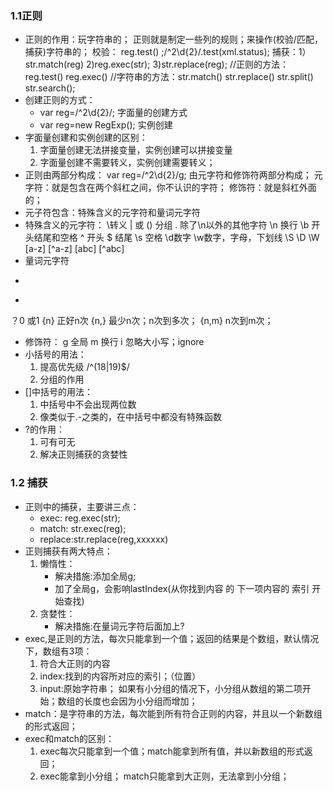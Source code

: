 ### 1.1正则
- 正则的作用：玩字符串的；
正则就是制定一些列的规则；来操作(校验/匹配，捕获)字符串的；
校验： reg.test() ;/^2\d{2}/.test(xml.status);
捕获：1）str.match(reg)  2)reg.exec(str);  3)str.replace(reg);
//正则的方法： reg.test()  reg.exec()
//字符串的方法：str.match() str.replace()  str.split() str.search();
- 创建正则的方式：
    + var reg=/^2\d{2}/; 字面量的创建方式
    + var reg=new RegExp(); 实例创建
- 字面量创建和实例创建的区别：
    1. 字面量创建无法拼接变量，实例创建可以拼接变量 
    2. 字面量创建不需要转义，实例创建需要转义；
- 正则由两部分构成： var reg=/^2\d{2}/g;
    由元字符和修饰符两部分构成；
    元字符：就是包含在两个斜杠之间，你不认识的字符；
    修饰符：就是斜杠外面的；
- 元子符包含：特殊含义的元字符和量词元字符
- 特殊含义的元字符：
\转义
| 或
() 分组
. 除了\n以外的其他字符
\n 换行
\b 开头结尾和空格
^ 开头
$ 结尾
\s 空格 \d数字 \w数字，字母，下划线
\S      \D    \W
[a-z] [^a-z]
[abc] [^abc]
- 量词元字符
*
+
？0 或1
{n} 正好n次
{n,} 最少n次；n次到多次；
{n,m} n次到m次；
- 修饰符：
g 全局
m 换行
i 忽略大小写；ignore
- 小括号的用法：
    1. 提高优先级 /^(18|19)$/
    2. 分组的作用
- []中括号的用法：
    1. 中括号中不会出现两位数
    2. 像类似于.-之类的，在中括号中都没有特殊函数
- ?的作用：
    1. 可有可无
    2. 解决正则捕获的贪婪性
    
### 1.2 捕获
- 正则中的捕获，主要讲三点：
    + exec: reg.exec(str);
    + match: str.exec(reg);
    + replace:str.replace(reg,xxxxxx)
- 正则捕获有两大特点：
    1. 懒惰性：
        + 解决措施:添加全局g;
        + 加了全局g，会影响lastIndex(从你找到内容 的 下一项内容的 索引 开始查找)
    2. 贪婪性：
        + 解决措施:在量词元字符后面加上?
-  exec,是正则的方法，每次只能拿到一个值；返回的结果是个数组，默认情况下，数组有3项：
    1. 符合大正则的内容
    2. index:找到的内容所对应的索引；（位置）
    3. input:原始字符串；
    如果有小分组的情况下，小分组从数组的第二项开始；数组的长度也会因为小分组而增加；
- match：是字符串的方法，每次能到所有符合正则的内容，并且以一个新数组的形式返回；
- exec和match的区别：
    1. exec每次只能拿到一个值；match能拿到所有值，并以新数组的形式返回；
    2. exec能拿到小分组； match只能拿到大正则，无法拿到小分组；
 
    
    
    
    
    
    
    
    